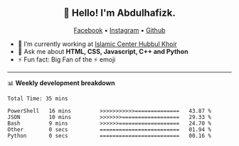 <h2 align="center">👋 Hello! I'm Abdulhafizk.</h2>
<p align="center">
  <a href="https://web.facebook.com/profile.php?id=100080122707224">Facebook</a> •
  <a href="https://www.instagram.com/abdulhafizh_k/">Instagram</a> •
  <a href="https://github.com/abdulhafizk">Github</a>
</p>


- 🔭 I’m currently working at [Islamic Center Hubbul Khoir](https://hubbulkhoir.sch.id/)
- 💬 Ask me about **HTML, CSS, Javascript, C++ and Python**
- ⚡ Fun fact: Big Fan of the :zap: emoji

-------

📊 **Weekly development breakdown**
<!--START_SECTION:waka-->

```HTML, CSS, Javascript, C++, Python, Jsx, Json, Lock.
Total Time: 35 mins

PowerShell   16 mins         >>>>>>>>>>>==============   43.87 %
JSON         10 mins         >>>>>>>==================   29.33 %
Bash         9 mins          >>>>>>===================   24.70 %
Other        0 secs          =========================   01.94 %
Python       0 secs          =========================   00.16 %
```

<!--END_SECTION:waka-->
